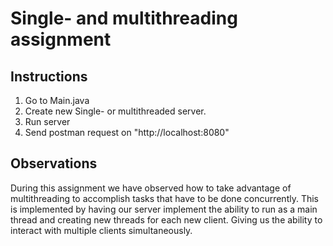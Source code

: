 # Single- and multithreading assignment

## Instructions
1. Go to Main.java
2. Create new Single- or multithreaded server.
3. Run server
4. Send postman request on "http://localhost:8080"

## Observations
During this assignment we have observed how to take advantage of multithreading to accomplish tasks that have to be done concurrently. This is implemented by having our server implement the ability to run as a main thread and creating new threads for each new client. Giving us the ability to interact with multiple clients simultaneously.
